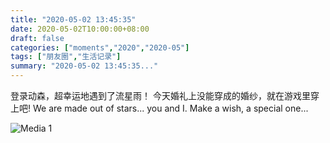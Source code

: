 ```yaml
---
title: "2020-05-02 13:45:35"
date: 2020-05-02T10:00:00+08:00
draft: false
categories: ["moments","2020","2020-05"]
tags: ["朋友圈","生活记录"]
summary: "2020-05-02 13:45:35..."
---
```


登录动森，超幸运地遇到了流星雨！
今天婚礼上没能穿成的婚纱，就在游戏里穿上吧! 
We are made out of stars... you and I.
Make a wish, a special one...

![Media 1](/Moments/photos/2020-05-02/202005021345350.jpg)

